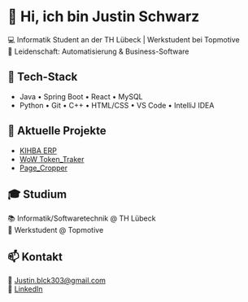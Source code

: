 # 👋 Hi, ich bin Justin Schwarz

💻 Informatik Student an der TH Lübeck | Werkstudent bei Topmotive  
🚀 Leidenschaft: Automatisierung & Business-Software  

## 🧰 Tech-Stack
- Java • Spring Boot • React • MySQL
- Python • Git • C++ • HTML/CSS • VS Code • IntelliJ IDEA

## 🌱 Aktuelle Projekte
- [KIHBA ERP](https://github.com/Wayveee/kihba-erp)
- [WoW Token_Traker](https://github.com/Wayveee/wow-token-traker)
- [Page_Cropper](https://github.com/Wayveee/book-page-cropper)

## 🎓 Studium
📚 Informatik/Softwaretechnik @ TH Lübeck  
🏢 Werkstudent @ Topmotive  

## 📫 Kontakt
📧 Justin.blck303@gmail.com  
💼 [LinkedIn](https://linkedin.com/in/justin-schwarz-work)
